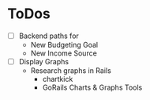 # ToDos

- [ ] Backend paths for
    * New Budgeting Goal
    * New Income Source
- [ ] Display Graphs
    * Research graphs in Rails
        - chartkick
        - GoRails Charts & Graphs Tools
